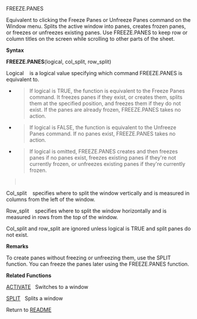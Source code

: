 FREEZE.PANES

Equivalent to clicking the Freeze Panes or Unfreeze Panes command on the
Window menu. Splits the active window into panes, creates frozen panes,
or freezes or unfreezes existing panes. Use FREEZE.PANES to keep row or
column titles on the screen while scrolling to other parts of the sheet.

**Syntax**

**FREEZE.PANES**(logical, col\_split, row\_split)

Logical    is a logical value specifying which command FREEZE.PANES is
equivalent to.

  - > If logical is TRUE, the function is equivalent to the Freeze Panes
    > command. It freezes panes if they exist, or creates them, splits
    > them at the specified position, and freezes them if they do not
    > exist. If the panes are already frozen, FREEZE.PANES takes no
    > action.

  - > If logical is FALSE, the function is equivalent to the Unfreeze
    > Panes command. If no panes exist, FREEZE.PANES takes no action.

  - > If logical is omitted, FREEZE.PANES creates and then freezes panes
    > if no panes exist, freezes existing panes if they're not currently
    > frozen, or unfreezes existing panes if they're currently frozen.

>  

Col\_split    specifies where to split the window vertically and is
measured in columns from the left of the window.

Row\_split    specifies where to split the window horizontally and is
measured in rows from the top of the window.

Col\_split and row\_split are ignored unless logical is TRUE and split
panes do not exist.

**Remarks**

To create panes without freezing or unfreezing them, use the SPLIT
function. You can freeze the panes later using the FREEZE.PANES
function.

**Related Functions**

[ACTIVATE](ACTIVATE.md)   Switches to a window

[SPLIT](SPLIT.md)   Splits a window



Return to [README](README.md)

